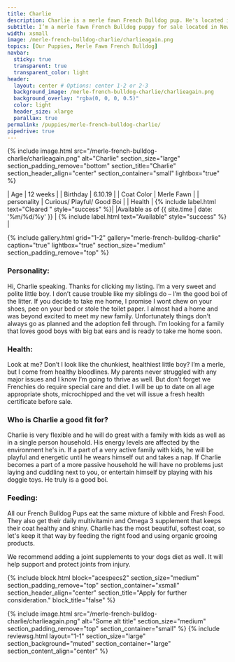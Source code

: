 ```yaml
---
title: Charlie
description: Charlie is a merle fawn French Bulldog pup. He's located in New York and is looking for his new family. Very aweet, affectionate, playful and curious. I would love for you to come meet me soon.
subtitle: I’m a merle fawn French Bulldog puppy for sale located in New York City. You don't come across boys like me everyday. I always turn heads when i walk down the street.
width: xsmall
image: /merle-french-bulldog-charlie/charlieagain.png
topics: [Our Puppies, Merle Fawn French Bulldog]
navbar:
  sticky: true
  transparent: true
  transparent_color: light
header:
  layout: center # Options: center 1-2 or 2-3
  background_image: /merle-french-bulldog-charlie/charlieagain.png
  background_overlay: "rgba(0, 0, 0, 0.5)"
  color: light
  header_size: xlarge
  parallax: true
permalink: /puppies/merle-french-bulldog-charlie/
pipedrive: true
---
```


  {% include image.html 
	src="/merle-french-bulldog-charlie/charlieagain.png"
  alt="Charlie"
  section_size="large"
  section_padding_remove="bottom"
  section_title="Charlie"
  section_header_align="center"
  section_container="small"
  lightbox="true"
%}



| Age     | 12 weeks  |
| Birthday     | 6.10.19   |
| Coat Color     | Merle Fawn   |
| personality     | Curious/ Playful/ Good Boi  |
| Health     |  {% include label.html text="Cleared " style="success" %}|
|Available as of {{ site.time | date: '%m/%d/%y' }}  | {% include label.html text="Available" style="success" %} |

{% include gallery.html 
	grid="1-2"
	gallery="merle-french-bulldog-charlie"
	caption="true"
	lightbox="true"
  section_size="medium"
  section_padding_remove="top"
%}

### Personality: 
Hi, Charlie speaking. Thanks for clicking my listing. I’m a very sweet and polite little boy. I don’t cause trouble like my siblings do – I’m the good boi of the litter. If you decide to take me home, I promise I wont chew on your shoes, pee on your bed or stole the toilet paper. I almost had a home and was beyond excited to meet my new family. Unfortunately things don't always go as planned and the adoption fell through. I'm looking for a family that loves good boys with big bat ears and is ready to take me home soon. 

### Health: 
Look at me? Don’t I look like the chunkiest, healthiest little boy? I’m a merle, but I come from healthy bloodlines. My parents never struggled with any major issues and I know I’m going to thrive as well. But don’t forget we Frenchies do require special care and diet. 
I will be up to date on all age appropriate shots, microchipped and the vet will issue a fresh health certificate before sale. 

### Who is Charlie a good fit for?
Charlie is very flexible and he will do great with a family with kids as well as in a single person household. His energy levels are affected by the environment he's in. If a part of a very active family with kids, he will be playful and energetic until he wears himself out and takes a nap. If Charlie becomes a part of a more passive household he will have no problems just laying and cuddling next to you, or entertain himself by playing with his doggie toys. He truly is a good boi. 
  
### Feeding: 
All our French Bulldog Pups eat the same mixture of kibble and Fresh Food. They also get their daily multivitamin and Omega 3 supplement that keeps their coat healthy and shiny. Charlie has the most beautiful, softest coat, so let's keep it that way by feeding the right food and using organic grooing products.

We recommend adding a joint supplements to your dogs diet as well. It will help support and protect joints from injury. 





{% include block.html 
  block="acespecs2"
  section_size="medium"
  section_padding_remove="top"
  section_container="xsmall"
  section_header_align="center"
  section_title="Apply for further consideration."
  block_title="false"
%}

{% include image.html 
	src="/merle-french-bulldog-charlie/charlieagain.png"
  alt="Some alt title"
  section_size="medium"
  section_padding_remove="top"
  section_container="small"
%}
{% include reviewsg.html 
   layout="1-1"
  section_size="large"
  section_background="muted"
  section_container="large"
  section_content_align="center"
%}